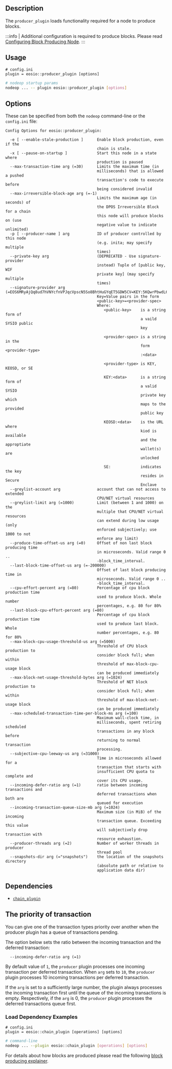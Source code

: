 
## Description

The `producer_plugin` loads functionality required for a node to produce blocks.

:::info
| Additional configuration is required to produce blocks. Please read [Configuring Block Producing Node](../usage/node-setups/producing-node.md).
:::

## Usage

```console
# config.ini
plugin = eosio::producer_plugin [options]
```
```sh
# nodeop startup params
nodeop ... -- plugin eosio::producer_plugin [options]
```

## Options

These can be specified from both the `nodeop` command-line or the `config.ini` file:

```console
Config Options for eosio::producer_plugin:

  -e [ --enable-stale-production ]      Enable block production, even if the 
                                        chain is stale.
  -x [ --pause-on-startup ]             Start this node in a state where 
                                        production is paused
  --max-transaction-time arg (=30)      Limits the maximum time (in 
                                        milliseconds) that is allowed a pushed 
                                        transaction's code to execute before 
                                        being considered invalid
  --max-irreversible-block-age arg (=-1)
                                        Limits the maximum age (in seconds) of 
                                        the DPOS Irreversible Block for a chain
                                        this node will produce blocks on (use 
                                        negative value to indicate unlimited)
  -p [ --producer-name ] arg            ID of producer controlled by this node 
                                        (e.g. inita; may specify multiple 
                                        times)
  --private-key arg                     (DEPRECATED - Use signature-provider 
                                        instead) Tuple of [public key, WIF 
                                        private key] (may specify multiple 
                                        times)
  --signature-provider arg (=EOS6MRyAjQq8ud7hVNYcfnVPJqcVpscN5So8BhtHuGYqET5GDW5CV=KEY:5KQwrPbwdL6PhXujxW37FSSQZ1JiwsST4cqQzDeyXtP79zkvFD3)
                                        Key=Value pairs in the form 
                                        <public-key>=<provider-spec>
                                        Where:
                                           <public-key>    is a string form of 
                                                           a vaild SYSIO public
                                                           key
                                        
                                           <provider-spec> is a string in the 
                                                           form <provider-type>
                                                           :<data>
                                        
                                           <provider-type> is KEY, KEOSD, or SE
                                        
                                           KEY:<data>      is a string form of 
                                                           a valid SYSIO 
                                                           private key which 
                                                           maps to the provided
                                                           public key
                                        
                                           KEOSD:<data>    is the URL where 
                                                           kiod is available 
                                                           and the approptiate 
                                                           wallet(s) are 
                                                           unlocked
                                        
                                           SE:             indicates the key 
                                                           resides in Secure 
                                                           Enclave
  --greylist-account arg                account that can not access to extended
                                        CPU/NET virtual resources
  --greylist-limit arg (=1000)          Limit (between 1 and 1000) on the 
                                        multiple that CPU/NET virtual resources
                                        can extend during low usage (only 
                                        enforced subjectively; use 1000 to not 
                                        enforce any limit)
  --produce-time-offset-us arg (=0)     Offset of non last block producing time
                                        in microseconds. Valid range 0 .. 
                                        -block_time_interval.
  --last-block-time-offset-us arg (=-200000)
                                        Offset of last block producing time in 
                                        microseconds. Valid range 0 .. 
                                        -block_time_interval.
  --cpu-effort-percent arg (=80)        Percentage of cpu block production time
                                        used to produce block. Whole number 
                                        percentages, e.g. 80 for 80%
  --last-block-cpu-effort-percent arg (=80)
                                        Percentage of cpu block production time
                                        used to produce last block. Whole 
                                        number percentages, e.g. 80 for 80%
  --max-block-cpu-usage-threshold-us arg (=5000)
                                        Threshold of CPU block production to 
                                        consider block full; when within 
                                        threshold of max-block-cpu-usage block 
                                        can be produced immediately
  --max-block-net-usage-threshold-bytes arg (=1024)
                                        Threshold of NET block production to 
                                        consider block full; when within 
                                        threshold of max-block-net-usage block 
                                        can be produced immediately
  --max-scheduled-transaction-time-per-block-ms arg (=100)
                                        Maximum wall-clock time, in 
                                        milliseconds, spent retiring scheduled 
                                        transactions in any block before 
                                        returning to normal transaction 
                                        processing.
  --subjective-cpu-leeway-us arg (=31000)
                                        Time in microseconds allowed for a 
                                        transaction that starts with 
                                        insufficient CPU quota to complete and 
                                        cover its CPU usage.
  --incoming-defer-ratio arg (=1)       ratio between incoming transactions and
                                        deferred transactions when both are 
                                        queued for execution
  --incoming-transaction-queue-size-mb arg (=1024)
                                        Maximum size (in MiB) of the incoming 
                                        transaction queue. Exceeding this value
                                        will subjectively drop transaction with
                                        resource exhaustion.
  --producer-threads arg (=2)           Number of worker threads in producer 
                                        thread pool
  --snapshots-dir arg (="snapshots")    the location of the snapshots directory
                                        (absolute path or relative to 
                                        application data dir)
```

## Dependencies

* [`chain_plugin`](chain-plugin.md)

## The priority of transaction

You can give one of the transaction types priority over another when the producer plugin has a queue of transactions pending.

The option below sets the ratio between the incoming transaction and the deferred transaction:

```console
  --incoming-defer-ratio arg (=1)       
```

By default value of `1`, the `producer` plugin processes one incoming transaction per deferred transaction. When `arg` sets to `10`, the `producer` plugin processes 10 incoming transactions per deferred transaction. 

If the `arg` is set to a sufficiently large number, the plugin always processes the incoming transaction first until the queue of the incoming transactions is empty. Respectively, if the `arg` is 0, the `producer` plugin processes the deferred transactions queue first.


### Load Dependency Examples

```console
# config.ini
plugin = eosio::chain_plugin [operations] [options]
```
```sh
# command-line
nodeop ... --plugin eosio::chain_plugin [operations] [options]
```

For details about how blocks are produced please read the following [block producing explainer](block-producing-explained.md).
